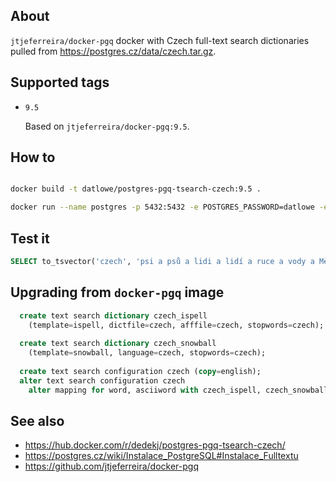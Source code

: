 ## About

`jtjeferreira/docker-pgq` docker with Czech full-text search dictionaries pulled from https://postgres.cz/data/czech.tar.gz.

## Supported tags

* `9.5`

    Based on `jtjeferreira/docker-pgq:9.5`.

## How to

```bash

docker build -t datlowe/postgres-pgq-tsearch-czech:9.5 .

docker run --name postgres -p 5432:5432 -e POSTGRES_PASSWORD=datlowe -e POSTGRES_USER=datlowe datlowe/postgres-pgq-tsearch-czech:9.5

```

## Test it


```sql
SELECT to_tsvector('czech', 'psi a psů a lidi a lidí a ruce a vody a Měla')
```

## Upgrading from `docker-pgq` image


```sql
  create text search dictionary czech_ispell
    (template=ispell, dictfile=czech, afffile=czech, stopwords=czech);
    
  create text search dictionary czech_snowball
    (template=snowball, language=czech, stopwords=czech);
    
  create text search configuration czech (copy=english);
  alter text search configuration czech
    alter mapping for word, asciiword with czech_ispell, czech_snowball;
```

## See also

* https://hub.docker.com/r/dedekj/postgres-pgq-tsearch-czech/
* https://postgres.cz/wiki/Instalace_PostgreSQL#Instalace_Fulltextu
* https://github.com/jtjeferreira/docker-pgq
